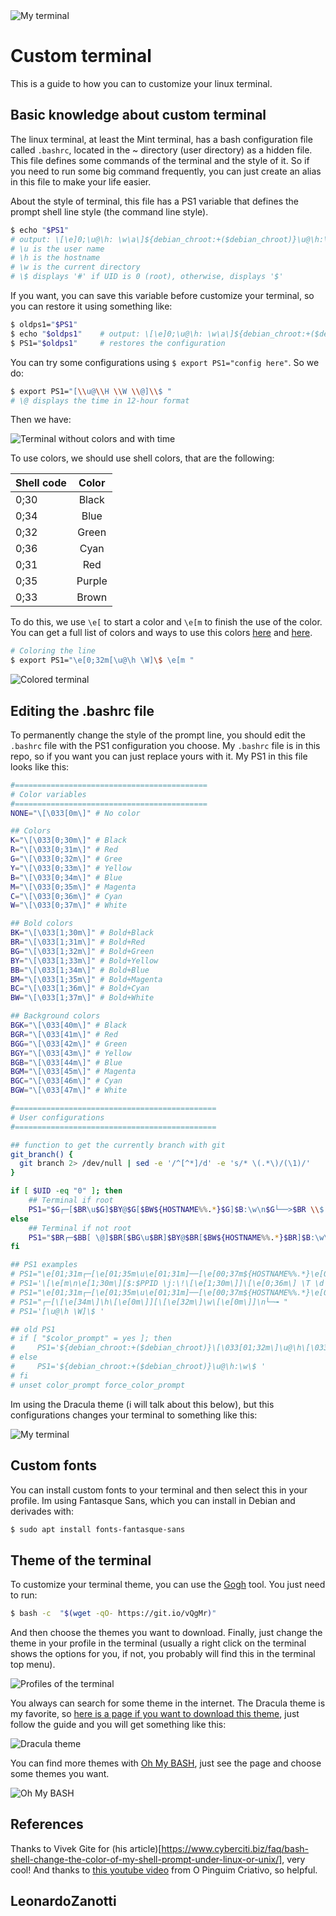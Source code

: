 <img src="./my_terminal.png" alt="My terminal" />

# Custom terminal
This is a guide to how you can to customize your linux terminal.

## Basic knowledge about custom terminal
The linux terminal, at least the Mint terminal, has a bash configuration file called `.bashrc`, located in the ~ directory (user directory) as a hidden file. This file defines some commands of the terminal and the style of it. So if you need to run some big command frequently, you can just create an alias in this file to make your life easier.

About the style of terminal, this file has a PS1 variable that defines the prompt shell line style (the command line style).
```bash
$ echo "$PS1"
# output: \[\e]0;\u@\h: \w\a\]${debian_chroot:+($debian_chroot)}\u@\h:\w\$
# \u is the user name
# \h is the hostname
# \w is the current directory
# \$ displays '#' if UID is 0 (root), otherwise, displays '$'
```
If you want, you can save this variable before customize your terminal, so you can restore it using something like:
```bash
$ oldps1="$PS1"
$ echo "$oldps1" 	# output: \[\e]0;\u@\h: \w\a\]${debian_chroot:+($debian_chroot)}\u@\h:\w\$
$ PS1="$oldps1"		# restores the configuration
```

You can try some configurations using `$ export PS1="config here"`. So we do:
```bash
$ export PS1="[\\u@\\H \\W \\@]\\$ "
# \@ displays the time in 12-hour format
```
Then we have:

<img src="./time_nocolor_terminal.png" alt="Terminal without colors and with time" />

To use colors, we should use shell colors, that are the following:

| Shell code | Color  |
| -----------|:------:|
| 0;30       | Black  |
| 0;34       | Blue   |
| 0;32       | Green  |
| 0;36       | Cyan   |
| 0;31       | Red 	  |
| 0;35       | Purple |
| 0;33       | Brown  |

To do this, we use `\e[` to start a color and `\e[m` to finish the use of the color. You can get a full list of colors and ways to use this colors [here](https://gist.github.com/vratiu/9780109) and [here](https://www.vivaolinux.com.br/dica/Shell-script-com-texto-colorido).

```bash
# Coloring the line
$ export PS1="\e[0;32m[\u@\h \W]\$ \e[m "
```

<img src="./colored_terminal.png" alt="Colored terminal" />

## Editing the .bashrc file
To permanently change the style of the prompt line, you should edit the `.bashrc` file with the PS1 configuration you choose. My `.bashrc` file is in this repo, so if you want you can just replace yours with it. My PS1 in this file looks like this:
```bash
#===========================================
# Color variables
#===========================================
NONE="\[\033[0m\]" # No color

## Colors
K="\[\033[0;30m\]" # Black
R="\[\033[0;31m\]" # Red
G="\[\033[0;32m\]" # Gree
Y="\[\033[0;33m\]" # Yellow
B="\[\033[0;34m\]" # Blue
M="\[\033[0;35m\]" # Magenta
C="\[\033[0;36m\]" # Cyan
W="\[\033[0;37m\]" # White

## Bold colors
BK="\[\033[1;30m\]" # Bold+Black
BR="\[\033[1;31m\]" # Bold+Red
BG="\[\033[1;32m\]" # Bold+Green
BY="\[\033[1;33m\]" # Bold+Yellow
BB="\[\033[1;34m\]" # Bold+Blue
BM="\[\033[1;35m\]" # Bold+Magenta
BC="\[\033[1;36m\]" # Bold+Cyan
BW="\[\033[1;37m\]" # Bold+White

## Background colors
BGK="\[\033[40m\]" # Black
BGR="\[\033[41m\]" # Red
BGG="\[\033[42m\]" # Green
BGY="\[\033[43m\]" # Yellow
BGB="\[\033[44m\]" # Blue
BGM="\[\033[45m\]" # Magenta
BGC="\[\033[46m\]" # Cyan
BGW="\[\033[47m\]" # White

#=============================================
# User configurations
#=============================================

## function to get the currently branch with git
git_branch() {
  git branch 2> /dev/null | sed -e '/^[^*]/d' -e 's/* \(.*\)/(\1)/'
}

if [ $UID -eq "0" ]; then
    ## Terminal if root
    PS1="$G┌─[$BR\u$G]$BY@$G[$BW${HOSTNAME%%.*}$G]$B:\w\n$G└──>$BR \\$ $NONE"
else
    ## Terminal if not root
    PS1="$BR┌─$BB[ \@]$BR[$BG\u$BR]$BY@$BR[$BW${HOSTNAME%%.*}$BR]$B:\w\n$BR└──>$BG \$(git_branch) \\$ $NONE"
fi

## PS1 examples
# PS1="\e[01;31m┌─[\e[01;35m\u\e[01;31m]──[\e[00;37m${HOSTNAME%%.*}\e[01;32m]:\w$\e[01;31m\n\e[01;31m└──\e[01;36m>>\e[00m"
# PS1='\[\e[m\n\e[1;30m\][$:$PPID \j:\!\[\e[1;30m\]]\[\e[0;36m\] \T \d \[\e[1;30m\][\[\e[1;34m\]\u@\H\[\e[1;30m\]:\[\e[0;37m\]${SSH_TTY} \[\e[0;32m\]+${SHLVL}\[\e[1;30m\]] \[\e[1;37m\]\w\[\e[0;37m\] \n($SHLVL:\!)\$ '}
# PS1="\e[01;31m┌─[\e[01;35m\u\e[01;31m]──[\e[00;37m${HOSTNAME%%.*}\e[01;32m]:\w$\e[01;31m\n\e[01;31m└──\e[01;36m>>\e[00m"
# PS1="┌─[\[\e[34m\]\h\[\e[0m\]][\[\e[32m\]\w\[\e[0m\]]\n└─╼ "
# PS1='[\u@\h \W]\$ '

## old PS1
# if [ "$color_prompt" = yes ]; then
#     PS1='${debian_chroot:+($debian_chroot)}\[\033[01;32m\]\u@\h\[\033[00m\]:\[\033[01;34m\]\w\[\033[00m\]\$ '
# else
#     PS1='${debian_chroot:+($debian_chroot)}\u@\h:\w\$ '
# fi
# unset color_prompt force_color_prompt
```
Im using the Dracula theme (i will talk about this below), but this configurations changes your terminal to something like this:

<img src="./my_terminal.png" alt="My terminal" />

## Custom fonts
You can install custom fonts to your terminal and then select this in your profile. Im using Fantasque Sans, which you can install in Debian and derivades with:
```bash
$ sudo apt install fonts-fantasque-sans
```

## Theme of the terminal
To customize your terminal theme, you can use the [Gogh](https://mayccoll.github.io/Gogh/) tool. You just need to run:
```bash
$ bash -c  "$(wget -qO- https://git.io/vQgMr)"
```
And then choose the themes you want to download. Finally, just change the theme in your profile in the terminal (usually a right click on the terminal shows the options for you, if not, you probably will find this in the terminal top menu).

<img src="profiles_terminal.png" alt="Profiles of the terminal" />

You always can search for some theme in the internet. The Dracula theme is my favorite, so [here is a page if you want to download this theme](https://draculatheme.com/terminal), just follow the guide and you will get something like this:

<img src="https://draculatheme.com/static/img/screenshots/terminal.png" alt="Dracula theme" />

You can find more themes with [Oh My BASH](https://ohmybash.nntoan.com/), just see the page and choose some themes you want.

<img src="https://ohmybash.nntoan.com/assets/img/themes/nebirhos.jpg" alt="Oh My BASH" />

## References
Thanks to Vivek Gite for (his article)[https://www.cyberciti.biz/faq/bash-shell-change-the-color-of-my-shell-prompt-under-linux-or-unix/], very cool!
And thanks to [this youtube video](https://www.youtube.com/watch?v=oJrxue3PjaY) from O Pinguim Criativo, so helpful.

## LeonardoZanotti